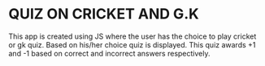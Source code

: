 # QUIZ ON CRICKET AND G.K

This app is created using JS where the user has the choice to play cricket or gk quiz. Based on his/her choice quiz is displayed.
This quiz awards +1 and -1 based on correct and incorrect answers respectively.